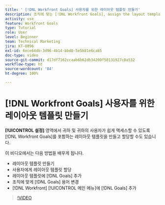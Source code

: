 ```yaml
---
title: ' [!DNL Workfront Goals] 사용자를 위한 레이아웃 템플릿 만들기'
description: 조직에 맞는 [!DNL Workfront Goals], assign the layout template to users, and change [!DNL Goals] 용어를 사용하여 레이아웃 템플릿을 만드는 방법에 대해 알아봅니다.
activity: use
feature: Workfront Goals
type: Tutorial
role: User
level: Beginner
team: Technical Marketing
jira: KT-8896
exl-id: 6ece64db-3d96-4b14-bbd0-5e5b81e6cab5
doc-type: video
source-git-commit: d17df7162ccaab6b62db34209f50131927c0a532
workflow-type: ht
source-wordcount: '84'
ht-degree: 100%

---
```


# [!DNL Workfront Goals] 사용자를 위한 레이아웃 템플릿 만들기

**[!UICONTROL 설정]** 영역에서 귀하 및 귀하의 사용자가 쉽게 액세스할 수 있도록 [!DNL Workfront Goals]를 포함하는 레이아웃 템플릿을 만들고 할당할 수도 있습니다.

이 비디오에서는 다음 방법을 배우게 됩니다.

* 레이아웃 템플릿 만들기
* 사용자에게 레이아웃 템플릿 할당
* 레이아웃 템플릿에 [!DNL Goals] 추가
* 조직에 맞게 [!DNL Goals] 용어 변경
* [!DNL Workfront] [!UICONTROL 메인 메뉴]에 [!DNL Goals] 추가

>[!VIDEO](https://video.tv.adobe.com/v/335190/?quality=12&learn=on&enablevpops)

<!--
Learn more graphic
-->
